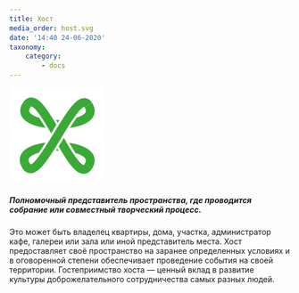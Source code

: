 ```yaml
---
title: Хост
media_order: host.svg
date: '14:40 24-06-2020'
taxonomy:
    category:
        - docs
---
```


![](host.svg?resize=420,420)


##### Полномочный представитель пространства, где проводится собрание или совместный творческий процесс. 

Это может быть владелец квартиры, дома, участка, администратор кафе, галереи или зала или иной представитель места. Хост предоставляет своё пространство на заранее определенных условиях и в оговоренной степени обеспечивает проведение события на своей территории. Гостеприимство хоста — ценный вклад в развитие культуры доброжелательного сотрудничества самых разных людей.  